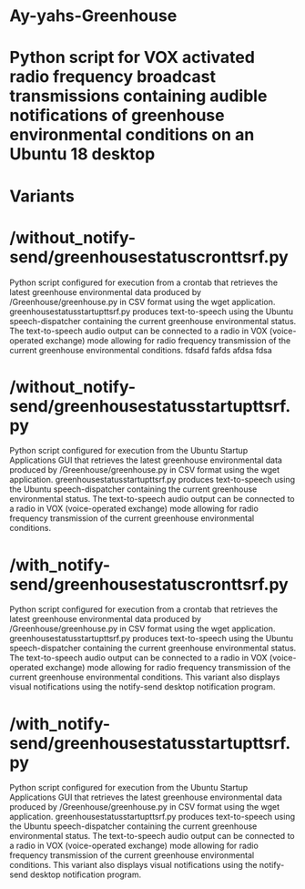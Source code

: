 # Ay-yahs-Greenhouse

# Python script for VOX activated radio frequency broadcast transmissions containing audible notifications of greenhouse environmental conditions on an Ubuntu 18 desktop 

# Variants

# /without_notify-send/greenhousestatuscronttsrf.py	

Python script configured for execution from a crontab that retrieves the latest greenhouse environmental data produced by /Greenhouse/greenhouse.py in CSV format using the wget application. greenhousestatusstartupttsrf.py produces text-to-speech using the Ubuntu speech-dispatcher containing the current greenhouse environmental status. The text-to-speech audio output can be connected to a radio in VOX (voice-operated exchange) mode allowing for radio frequency transmission of the current greenhouse environmental conditions.  fdsafd fafds afdsa fdsa 

# /without_notify-send/greenhousestatusstartupttsrf.py
 
Python script configured for execution from the Ubuntu Startup Applications GUI that retrieves the latest greenhouse environmental data produced by /Greenhouse/greenhouse.py in CSV format using the wget application. greenhousestatusstartupttsrf.py produces text-to-speech using the Ubuntu speech-dispatcher containing the current greenhouse environmental status. The text-to-speech audio output can be connected to a radio in VOX (voice-operated exchange) mode allowing for radio frequency transmission of the current greenhouse environmental conditions. 

# /with_notify-send/greenhousestatuscronttsrf.py

Python script configured for execution from a crontab that retrieves the latest greenhouse environmental data produced by /Greenhouse/greenhouse.py in CSV format using the wget application. greenhousestatusstartupttsrf.py produces text-to-speech using the Ubuntu speech-dispatcher containing the current greenhouse environmental status. The text-to-speech audio output can be connected to a radio in VOX (voice-operated exchange) mode allowing for radio frequency transmission of the current greenhouse environmental conditions. This variant also displays visual notifications using the notify-send desktop notification program.

# /with_notify-send/greenhousestatusstartupttsrf.py

Python script configured for execution from the Ubuntu Startup Applications GUI that retrieves the latest greenhouse environmental data produced by /Greenhouse/greenhouse.py in CSV format using the wget application. greenhousestatusstartupttsrf.py produces text-to-speech using the Ubuntu speech-dispatcher containing the current greenhouse environmental status. The text-to-speech audio output can be connected to a radio in VOX (voice-operated exchange) mode allowing for radio frequency transmission of the current greenhouse environmental conditions. This variant also displays visual notifications using the notify-send desktop notification program.


